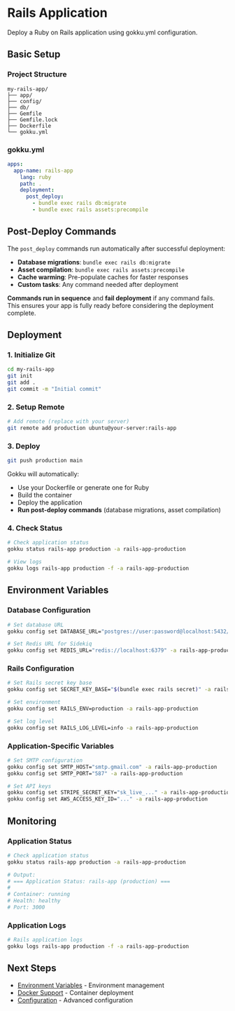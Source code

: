 # Rails Application

Deploy a Ruby on Rails application using gokku.yml configuration.

## Basic Setup

### Project Structure

```
my-rails-app/
├── app/
├── config/
├── db/
├── Gemfile
├── Gemfile.lock
├── Dockerfile
└── gokku.yml
```

### gokku.yml

```yaml
apps:
  app-name: rails-app
    lang: ruby
    path: .
    deployment:
      post_deploy:
        - bundle exec rails db:migrate
        - bundle exec rails assets:precompile
```

## Post-Deploy Commands

The `post_deploy` commands run automatically after successful deployment:

- **Database migrations**: `bundle exec rails db:migrate`
- **Asset compilation**: `bundle exec rails assets:precompile`
- **Cache warming**: Pre-populate caches for faster responses
- **Custom tasks**: Any command needed after deployment

**Commands run in sequence** and **fail deployment** if any command fails. This ensures your app is fully ready before considering the deployment complete.

## Deployment

### 1. Initialize Git

```bash
cd my-rails-app
git init
git add .
git commit -m "Initial commit"
```

### 2. Setup Remote

```bash
# Add remote (replace with your server)
git remote add production ubuntu@your-server:rails-app
```

### 3. Deploy

```bash
git push production main
```

Gokku will automatically:
- Use your Dockerfile or generate one for Ruby
- Build the container
- Deploy the application
- **Run post-deploy commands** (database migrations, asset compilation)

### 4. Check Status

```bash
# Check application status
gokku status rails-app production -a rails-app-production

# View logs
gokku logs rails-app production -f -a rails-app-production
```

## Environment Variables

### Database Configuration

```bash
# Set database URL
gokku config set DATABASE_URL="postgres://user:password@localhost:5432/rails_app_production" -a rails-app-production

# Set Redis URL for Sidekiq
gokku config set REDIS_URL="redis://localhost:6379" -a rails-app-production
```

### Rails Configuration

```bash
# Set Rails secret key base
gokku config set SECRET_KEY_BASE="$(bundle exec rails secret)" -a rails-app-production

# Set environment
gokku config set RAILS_ENV=production -a rails-app-production

# Set log level
gokku config set RAILS_LOG_LEVEL=info -a rails-app-production
```

### Application-Specific Variables

```bash
# Set SMTP configuration
gokku config set SMTP_HOST="smtp.gmail.com" -a rails-app-production
gokku config set SMTP_PORT="587" -a rails-app-production

# Set API keys
gokku config set STRIPE_SECRET_KEY="sk_live_..." -a rails-app-production
gokku config set AWS_ACCESS_KEY_ID="..." -a rails-app-production
```

## Monitoring

### Application Status

```bash
# Check application status
gokku status rails-app production -a rails-app-production

# Output:
# === Application Status: rails-app (production) ===
#
# Container: running
# Health: healthy
# Port: 3000
```

### Application Logs

```bash
# Rails application logs
gokku logs rails-app production -f -a rails-app-production
```

## Next Steps

- [Environment Variables](/guide/environments) - Environment management
- [Docker Support](/guide/docker) - Container deployment
- [Configuration](/reference/configuration) - Advanced configuration
